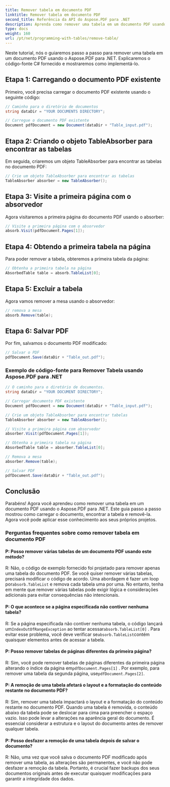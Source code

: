 ```yaml
---
title: Remover tabela em documento PDF
linktitle: Remover tabela em documento PDF
second_title: Referência da API do Aspose.PDF para .NET
description: Aprenda como remover uma tabela em um documento PDF usando o Aspose.PDF para .NET.
type: docs
weight: 160
url: /pt/net/programming-with-tables/remove-table/
---
```

Neste tutorial, nós o guiaremos passo a passo para remover uma tabela em um documento PDF usando o Aspose.PDF para .NET. Explicaremos o código-fonte C# fornecido e mostraremos como implementá-lo.

## Etapa 1: Carregando o documento PDF existente
Primeiro, você precisa carregar o documento PDF existente usando o seguinte código:

```csharp
// Caminho para o diretório de documentos
string dataDir = "YOUR DOCUMENTS DIRECTORY";

// Carregue o documento PDF existente
Document pdfDocument = new Document(dataDir + "Table_input.pdf");
```

## Etapa 2: Criando o objeto TableAbsorber para encontrar as tabelas
Em seguida, criaremos um objeto TableAbsorber para encontrar as tabelas no documento PDF:

```csharp
// Crie um objeto TableAbsorber para encontrar as tabelas
TableAbsorber absorber = new TableAbsorber();
```

## Etapa 3: Visite a primeira página com o absorvedor
Agora visitaremos a primeira página do documento PDF usando o absorber:

```csharp
// Visite a primeira página com o absorvedor
absorb.Visit(pdfDocument.Pages[1]);
```

## Etapa 4: Obtendo a primeira tabela na página
Para poder remover a tabela, obteremos a primeira tabela da página:

```csharp
// Obtenha a primeira tabela na página
AbsorbedTable table = absorb.TableList[0];
```

## Etapa 5: Excluir a tabela
Agora vamos remover a mesa usando o absorvedor:

```csharp
// remova a mesa
absorb.Remove(table);
```

## Etapa 6: Salvar PDF
Por fim, salvamos o documento PDF modificado:

```csharp
// Salvar o PDF
pdfDocument.Save(dataDir + "Table_out.pdf");
```

### Exemplo de código-fonte para Remover Tabela usando Aspose.PDF para .NET

```csharp
// O caminho para o diretório de documentos.
string dataDir = "YOUR DOCUMENT DIRECTORY";

// Carregar documento PDF existente
Document pdfDocument = new Document(dataDir + "Table_input.pdf");

// Crie um objeto TableAbsorber para encontrar tabelas
TableAbsorber absorber = new TableAbsorber();

// Visite a primeira página com absorvedor
absorber.Visit(pdfDocument.Pages[1]);

// Obtenha a primeira tabela na página
AbsorbedTable table = absorber.TableList[0];

// Remova a mesa
absorber.Remove(table);

// Salvar PDF
pdfDocument.Save(dataDir + "Table_out.pdf");
```

## Conclusão
Parabéns! Agora você aprendeu como remover uma tabela em um documento PDF usando o Aspose.PDF para .NET. Este guia passo a passo mostrou como carregar o documento, encontrar a tabela e removê-la. Agora você pode aplicar esse conhecimento aos seus próprios projetos.

### Perguntas frequentes sobre como remover tabela em documento PDF

#### P: Posso remover várias tabelas de um documento PDF usando este método?

 R: Não, o código de exemplo fornecido foi projetado para remover apenas uma tabela do documento PDF. Se você quiser remover várias tabelas, precisará modificar o código de acordo. Uma abordagem é fazer um loop por`absorb.TableList` e remova cada tabela uma por uma. No entanto, tenha em mente que remover várias tabelas pode exigir lógica e considerações adicionais para evitar consequências não intencionais.

#### P: O que acontece se a página especificada não contiver nenhuma tabela?

 R: Se a página especificada não contiver nenhuma tabela, o código lançará um`IndexOutOfRangeException` ao tentar acessar`absorb.TableList[0]` . Para evitar esse problema, você deve verificar se`absorb.TableList`contém quaisquer elementos antes de acessar a tabela.

#### P: Posso remover tabelas de páginas diferentes da primeira página?

 R: Sim, você pode remover tabelas de páginas diferentes da primeira página alterando o índice da página em`pdfDocument.Pages[1]` . Por exemplo, para remover uma tabela da segunda página, use`pdfDocument.Pages[2]`.

#### P: A remoção de uma tabela afetará o layout e a formatação do conteúdo restante no documento PDF?

R: Sim, remover uma tabela impactará o layout e a formatação do conteúdo restante no documento PDF. Quando uma tabela é removida, o conteúdo abaixo da tabela pode se deslocar para cima para preencher o espaço vazio. Isso pode levar a alterações na aparência geral do documento. É essencial considerar a estrutura e o layout do documento antes de remover qualquer tabela.

#### P: Posso desfazer a remoção de uma tabela depois de salvar o documento?

R: Não, uma vez que você salva o documento PDF modificado após remover uma tabela, as alterações são permanentes, e você não pode desfazer a remoção da tabela. Portanto, é crucial fazer backups dos seus documentos originais antes de executar quaisquer modificações para garantir a integridade dos dados.